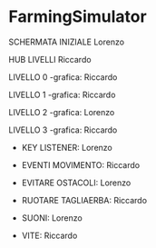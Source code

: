 # FarmingSimulator

SCHERMATA INIZIALE
Lorenzo

HUB LIVELLI
Riccardo

LIVELLO 0
-grafica: Riccardo

LIVELLO 1
-grafica: Riccardo

LIVELLO 2
-grafica: Lorenzo

LIVELLO 3
-grafica: Riccardo



- KEY LISTENER: Lorenzo

- EVENTI MOVIMENTO: Riccardo

- EVITARE OSTACOLI: Lorenzo

- RUOTARE TAGLIAERBA: Riccardo

- SUONI: Lorenzo

- VITE: Riccardo

